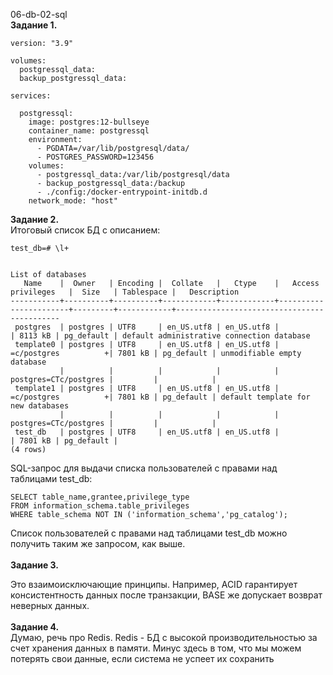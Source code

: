 <a name="db1"></a> 06-db-02-sql <br>
<b>Задание 1. </b><br>
```
version: "3.9"

volumes:
  postgressql_data:  
  backup_postgressql_data:

services:
  
  postgressql:
    image: postgres:12-bullseye 
    container_name: postgressql
    environment:
      - PGDATA=/var/lib/postgresql/data/
      - POSTGRES_PASSWORD=123456
    volumes:
      - postgressql_data:/var/lib/postgresql/data
      - backup_postgressql_data:/backup
      - ./config:/docker-entrypoint-initdb.d
    network_mode: "host"
```
<b>Задание 2. </b> <br>
Итоговый список БД с описанием: 
```
test_db=# \l+

                                                                   List of databases
   Name    |  Owner   | Encoding |  Collate   |   Ctype    |   Access privileges   |  Size   | Tablespace |   Description
-----------+----------+----------+------------+------------+-----------------------+---------+------------+--------------------------------------------
 postgres  | postgres | UTF8     | en_US.utf8 | en_US.utf8 |                       | 8113 kB | pg_default | default administrative connection database
 template0 | postgres | UTF8     | en_US.utf8 | en_US.utf8 | =c/postgres          +| 7801 kB | pg_default | unmodifiable empty database
           |          |          |            |            | postgres=CTc/postgres |         |            |
 template1 | postgres | UTF8     | en_US.utf8 | en_US.utf8 | =c/postgres          +| 7801 kB | pg_default | default template for new databases
           |          |          |            |            | postgres=CTc/postgres |         |            |
 test_db   | postgres | UTF8     | en_US.utf8 | en_US.utf8 |                       | 7801 kB | pg_default |
(4 rows)
```
SQL-запрос для выдачи списка пользователей с правами над таблицами test_db:
```
SELECT table_name,grantee,privilege_type 
FROM information_schema.table_privileges
WHERE table_schema NOT IN ('information_schema','pg_catalog');
```
Список пользователей с правами над таблицами test_db можно получить таким же запросом, как выше. </br> </br>
<b>Задание 3. </b> <br>
<div> Это взаимоисключающие принципы. Например, ACID гарантирует консистентность данных после транзакции, BASE же допускает возврат неверных данных. </div>
<br><b>Задание 4. </b> <br>
<div> Думаю, речь про Redis. Redis - БД с высокой производительностью за счет хранения данных в памяти. Минус здесь в том, что мы можем потерять свои данные, если система не успеет их сохранить   </div>

